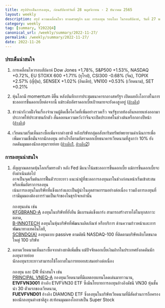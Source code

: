 ```yaml
---
title: สรุปประเด็นการลงทุน, ก่อนสัปดาห์วันที่ 28 พฤศจิกายน - 2 ธันวาคม 2565
layout: weekly
description: สรุป ความเคลื่อนไหว ทางเศรษฐกิจ และ การลงทุน รอบโลก ในรอบสัปดาห์, วันที่ 27 พฤศจิกายน 2565
category: weekly
tag: [summary, Y2022Q4]
canonical_url: /weekly/summary/2022-11-27/
permalink: /weekly/summary/2022-11-27/
date: 2022-11-26
---
```


### ประเด็นน่าสนใจ

1. การเคลื่อนไหวรอบสัปดาห์ Dow Jones +1.78%, S&P500 +1.53%, NASDAQ +0.72%, EU STOXX 600 +1.71% (ยุโรป), CSI300 -0.68% (จีน), TOPIX +2.57% (ญี่ปุ่น), SENSEX +1.02% (อินเดีย), VN100 +0.53% (เวียดนาม), SET +0.21%

2. หุ้นโลกมี momentum ดีขึ้น หลังบันทึกการประชุมธนาคารกลางสหรัฐฯ เปิดเผยถึงโอกาสในการชะลอการขึ้นดอกเบี้ยต่อจากนี้ แม้ระดับอัตราดอกเบี้ยเป้าหมายจะยังคงสูงอยู่
([อ้างอิง](https://www.cnbc.com/2022/11/23/fed-minutes-november-2022.html)) 

3. ข่าวน่ากังวลฝั่งจีนเรื่องจำนวนผู้ติดเชื้อโควิดที่เพิ่มอย่างรวดเร็ว จนรัฐบาลท้องถิ่นหลายแห่งออกมาประกาศให้ประชาชนกักตัว สั่นคลอนความหวังว่าจีนจะเปิดประเทศในช่วงต้นหรือกลางปีหน้า
([อ้างอิง](https://www.cnbc.com/2022/11/25/chinas-capital-city-beijing-battles-covid-with-more-apartment-lockdowns.html))  

4. เวียดนามเริ่มเห็นแรงซื้อเพิ่มจากต่างชาติ หลังบริษัทกลุ่มอสังหาริมทรัพย์พยายามดำเนินการเพื่อเพิ่มความเชื่อมั่นจากนักลงทุน อย่างไรก็ตามอัตราดอกเบี้ยธนาคารเวียดนามที่สูงกว่า 10% ยังกดดันมุมมองนักลงทุนรายย่อย
([อ้างอิง1](https://www.finnomena.com/finnomena-ic/finnomena-market-alert-vni-17/), 
[อ้างอิง2](https://e.vnexpress.net/news/economy/bank-deposit-interest-rates-surpass-10-4540755.html)) 



### การลงทุนน่าสนใจ

1. สัญญาณตลาดหุ้นโลกเริ่มทรงตัว หลัง Fed มีแนวโน้มชะลอการขึ้นดอกเบี้ย แม้การขึ้นดอกเบี้ยจะยังดำเนินต่อไป  
อาจเป็นจุดเริ่มต้นการฟื้นตัวระยะยาว แนะนำผู้ที่ชะลอการลงทุนมาในช่วงก่อนหน้าเริ่มเข้าสะสม หรือเพิ่มอัตราการลงทุน  
เน้นการลงทุนในบริษัทที่แข็งแกร่งและเป็นผู้นำในอุตสาหกรรมอย่างต่อเนื่อง รวมถึงการลงทุนที่เรามีมุมมองต้องการร่วมเป็นเจ้าของในธุรกิจเหล่านั้น<br><br>
กองทุนเด่น เช่น  
[KFGBRAND-A](https://www.finnomena.com/fund/KFGBRAND-A) ลงทุนในบริษัทที่ยั่งยืน มีแบรนด์แข็งแกร่ง สามารถสร้างรายได้ในทุกสภาวะตลาด,  
[B-INNOTECH](https://www.finnomena.com/fund/B-INNOTECH) ลงทุนในหุ้นบริษัทที่พัฒนาผลิตภัณฑ์ หรือบริการ ด้านความก้าวหน้าและการพัฒนาทางเทคโนโลยี,  
[SCBNDQ(A)](https://www.finnomena.com/fund/SCBNDQ(A)) ลงทุนแบบ passive ตามดัชนี NASDAQ-100 ที่ติดตามบริษัทเติบโตขนาดใหญ่ 100 บริษัท

2. ตลาดเวียดนามเห็นแรงซื้อจากต่างชาติเพิ่มขึ้น แม้ปัจจัยดอกเบี้ยเงินฝากในประเทศยังกดดันนักลงทุนรายย่อย  
นักลงทุนระยะยาวสามารถใช้โอกาสในการทยอยสะสมอย่างต่อเนื่อง<br><br>
กองทุน และ DR ที่น่าสนใจ เช่น  
[PRINCIPAL VNEQ-A](https://www.finnomena.com/fund/PRINCIPAL%20VNEQ-A) กองทุนเวียดนามที่มีผลตอบแทนโดดเด่นมายาวนาน,  
**E1VFVN3001** อ้างอิง E1VFVN30 ETF ซึ่งมีนโยบายการลงทุนอ้างอิงดัชนี VN30 หุ้นชั้นนำ 30 ตัวแรกของเวียดนาม,  
**FUEVFVND01** อ้างอิง DIAMOND ETF ซึ่งลงทุนในบริษัทเวียดนามที่มีสัดส่วนการถือครองของนักลงทุนต่างชาติสูง สะท้อนมุมมองโอกาสเป็น Super Stock 
